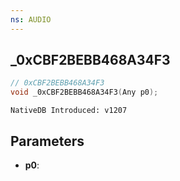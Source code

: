 ```yaml
---
ns: AUDIO
---
```

## _0xCBF2BEBB468A34F3

```c
// 0xCBF2BEBB468A34F3
void _0xCBF2BEBB468A34F3(Any p0);
```

```
NativeDB Introduced: v1207
```

## Parameters
* **p0**:
